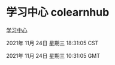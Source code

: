 # 学习中心 colearnhub
[学习中心](http://59.174.24.190:56308/colearnhub/)

2021年 11月 24日 星期三 18:31:05 CST

2021年 11月 24日 星期三 10:31:05 GMT
